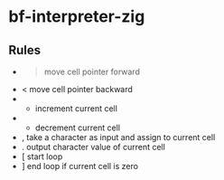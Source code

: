 # bf-interpreter-zig

## Rules
- > move cell pointer forward
- < move cell pointer backward
- + increment current cell
- - decrement current cell
- , take a character as input and assign to current cell
- . output character value of current cell
- [ start loop
- ] end loop if current cell is zero
